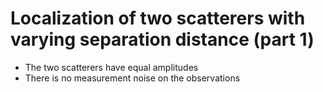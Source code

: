 # Localization of two scatterers with varying separation distance (part 1)
* The two scatterers have equal amplitudes
* There is no measurement noise on the observations